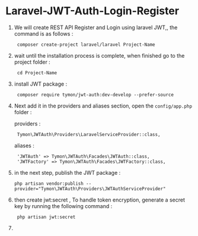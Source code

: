 # Laravel-JWT-Auth-Login-Register

1. We will create REST API Register and Login using laravel JWT,, the command is as follows :
    
        composer create-project laravel/laravel Project-Name
  
2. wait until the installation process is complete, when finished go to the project folder :

        cd Project-Name
  
3. install JWT package :

        composer require tymon/jwt-auth:dev-develop --prefer-source
  
4. Next add it in the providers and aliases section, open the `config/app.php` folder :
    
    providers : 
    
        Tymon\JWTAuth\Providers\LaravelServiceProvider::class,
  
    aliases : 
    
        'JWTAuth' => Tymon\JWTAuth\Facades\JWTAuth::class,
        'JWTFactory' => Tymon\JWTAuth\Facades\JWTFactory::class,
  
5.  in the next step, publish the JWT package :  

        php artisan vendor:publish --provider="Tymon\JWTAuth\Providers\JWTAuthServiceProvider"
       
6. then create jwt:secret , To handle token encryption, generate a secret key by running the following command :

        php artisan jwt:secret
        
7. 







